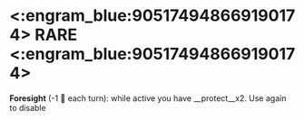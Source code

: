 # <:engram_blue:905174948669190174> RARE <:engram_blue:905174948669190174>

**Foresight** (-1 🔷 each turn): while active you have __protect__x2. Use again to disable
